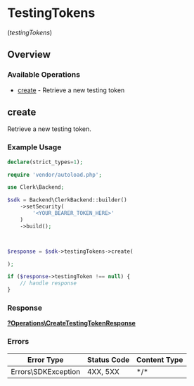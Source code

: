 # TestingTokens
(*testingTokens*)

## Overview

### Available Operations

* [create](#create) - Retrieve a new testing token

## create

Retrieve a new testing token.

### Example Usage

```php
declare(strict_types=1);

require 'vendor/autoload.php';

use Clerk\Backend;

$sdk = Backend\ClerkBackend::builder()
    ->setSecurity(
        '<YOUR_BEARER_TOKEN_HERE>'
    )
    ->build();



$response = $sdk->testingTokens->create(

);

if ($response->testingToken !== null) {
    // handle response
}
```

### Response

**[?Operations\CreateTestingTokenResponse](../../Models/Operations/CreateTestingTokenResponse.md)**

### Errors

| Error Type          | Status Code         | Content Type        |
| ------------------- | ------------------- | ------------------- |
| Errors\SDKException | 4XX, 5XX            | \*/\*               |